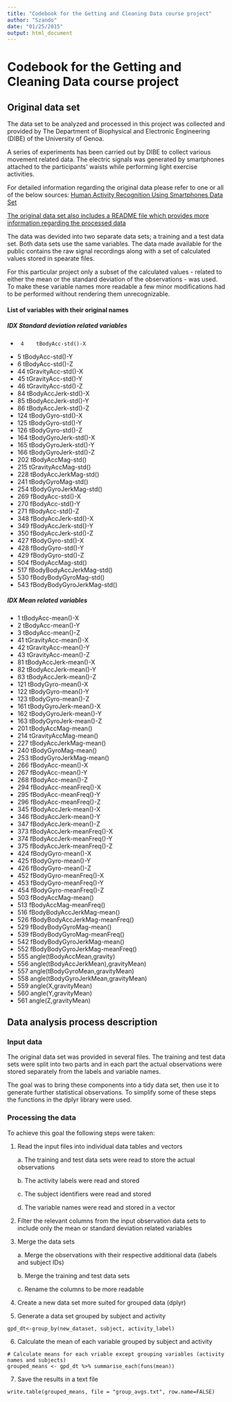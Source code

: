 ```yaml
---
title: "Codebook for the Getting and Cleaning Data course project"
author: "Szando"
date: "01/25/2015"
output: html_document
---
```


# Codebook for the Getting and Cleaning Data course project

## Original data set

The data set to be analyzed and processed in this project was collected and provided by The Department of Biophysical and Electronic Engineering (DIBE) of the University of Genoa.

A series of experiments has been carried out by DIBE to collect various movement related data. The electric signals was generated by smartphones attached to the participants' waists while performing light exercise activities.

For detailed information regarding the original data please refer to one or all of the below sources:
[Human Activity Recognition Using Smartphones Data Set](http://archive.ics.uci.edu/ml/datasets/Human+Activity+Recognition+Using+Smartphones)

[The original data set also includes a README file which provides more information regarding the processed data](https://d396qusza40orc.cloudfront.net/getdata%2Fprojectfiles%2FUCI%20HAR%20Dataset.zip)

The data was devided into two separate data sets; a training and a test data set.
Both data sets use the same variables. The data made available for the public contains the raw signal recordings along with a set of calculated values stored in spearate files.

For this particular project only a subset of the calculated values - related to either the mean or the standard deviation of the observations - was used. To make these variable names more readable a few minor modifications had to be performed without rendering them unrecognizable.

#### List of variables with their original names
##### IDX      Standard deviation related variables

*      4	tBodyAcc-std()-X
*	5	tBodyAcc-std()-Y
*	6	tBodyAcc-std()-Z
*	44	tGravityAcc-std()-X
*	45	tGravityAcc-std()-Y
*	46	tGravityAcc-std()-Z
*	84	tBodyAccJerk-std()-X
*	85	tBodyAccJerk-std()-Y
*	86	tBodyAccJerk-std()-Z
*	124	tBodyGyro-std()-X
*	125	tBodyGyro-std()-Y
*	126	tBodyGyro-std()-Z
*	164	tBodyGyroJerk-std()-X
*	165	tBodyGyroJerk-std()-Y
*	166	tBodyGyroJerk-std()-Z
*	202	tBodyAccMag-std()
*	215	tGravityAccMag-std()
*	228	tBodyAccJerkMag-std()
*	241	tBodyGyroMag-std()
*	254	tBodyGyroJerkMag-std()
*	269	fBodyAcc-std()-X
*	270	fBodyAcc-std()-Y
*	271	fBodyAcc-std()-Z
*	348	fBodyAccJerk-std()-X
*	349	fBodyAccJerk-std()-Y
*	350	fBodyAccJerk-std()-Z
*	427	fBodyGyro-std()-X
*	428	fBodyGyro-std()-Y
*	429	fBodyGyro-std()-Z
*	504	fBodyAccMag-std()
*	517	fBodyBodyAccJerkMag-std()
*	530	fBodyBodyGyroMag-std()
*	543	fBodyBodyGyroJerkMag-std()


##### IDX   Mean related variables

*	1	tBodyAcc-mean()-X
*	2	tBodyAcc-mean()-Y
*	3	tBodyAcc-mean()-Z
*	41	tGravityAcc-mean()-X
*	42	tGravityAcc-mean()-Y
*	43	tGravityAcc-mean()-Z
*	81	tBodyAccJerk-mean()-X
*	82	tBodyAccJerk-mean()-Y
*	83	tBodyAccJerk-mean()-Z
*	121	tBodyGyro-mean()-X
*	122	tBodyGyro-mean()-Y
*	123	tBodyGyro-mean()-Z
*	161	tBodyGyroJerk-mean()-X
*	162	tBodyGyroJerk-mean()-Y
*	163	tBodyGyroJerk-mean()-Z
*	201	tBodyAccMag-mean()
*	214	tGravityAccMag-mean()
*	227	tBodyAccJerkMag-mean()
*	240	tBodyGyroMag-mean()
*	253	tBodyGyroJerkMag-mean()
*	266	fBodyAcc-mean()-X
*	267	fBodyAcc-mean()-Y
*	268	fBodyAcc-mean()-Z
*	294	fBodyAcc-meanFreq()-X
*	295	fBodyAcc-meanFreq()-Y
*	296	fBodyAcc-meanFreq()-Z
*	345	fBodyAccJerk-mean()-X
*	346	fBodyAccJerk-mean()-Y
*	347	fBodyAccJerk-mean()-Z
*	373	fBodyAccJerk-meanFreq()-X
*	374	fBodyAccJerk-meanFreq()-Y
*	375	fBodyAccJerk-meanFreq()-Z
*	424	fBodyGyro-mean()-X
*	425	fBodyGyro-mean()-Y
*	426	fBodyGyro-mean()-Z
*	452	fBodyGyro-meanFreq()-X
*	453	fBodyGyro-meanFreq()-Y
*	454	fBodyGyro-meanFreq()-Z
*	503	fBodyAccMag-mean()
*	513	fBodyAccMag-meanFreq()
*	516	fBodyBodyAccJerkMag-mean()
*	526	fBodyBodyAccJerkMag-meanFreq()
*	529	fBodyBodyGyroMag-mean()
*	539	fBodyBodyGyroMag-meanFreq()
*	542	fBodyBodyGyroJerkMag-mean()
*	552	fBodyBodyGyroJerkMag-meanFreq()
*	555	angle(tBodyAccMean,gravity)
*	556	angle(tBodyAccJerkMean),gravityMean)
*	557	angle(tBodyGyroMean,gravityMean)
*	558	angle(tBodyGyroJerkMean,gravityMean)
*	559	angle(X,gravityMean)
*	560	angle(Y,gravityMean)
*	561	angle(Z,gravityMean)

## Data analysis process description

### Input data
The original data set was provided in several files. The training and test data sets were split into two parts and in each part the actual observations were stored separately from the labels and variable names. 

The goal was to bring these components into a tidy data set, then use it to generate further statistical observations. To simplify some of these steps the functions in the dplyr library were used.

### Processing the data
To achieve this goal the following steps were taken:

1. Read the input files into individual data tables and vectors

      a. The training and test data sets were read to store the actual observations
      
      b. The activity labels were read and stored
      
      c. The subject identifiers were read and stored
      
      d. The variable names were read and stored in a vector
      
2. Filter the relevant columns from the input observation data sets to include only the mean or standard deviation related variables

3. Merge the data sets

      a. Merge the observations with their respective additional data (labels and subject IDs)
      
      b. Merge the training and test data sets
      
      c. Rename the columns to be more readable
      
4. Create a new data set more suited for grouped data (dplyr)

5. Generate a data set grouped by subject and activity

```{r}
gpd_dt<-group_by(new_dataset, subject, activity_label)
```

6. Calculate the mean of each variable grouped by subject and activity

```{r}
# Calculate means for each vriable except grouping variables (activity names and subjects)
grouped_means <- gpd_dt %>% summarise_each(funs(mean))
```

7. Save the results in a text file

```{r}
write.table(grouped_means, file = "group_avgs.txt", row.name=FALSE)
```
